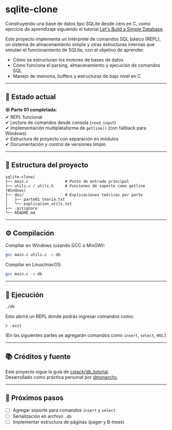 # sqlite-clone

Construyendo una base de datos tipo SQLite desde cero en C, como ejercicio de aprendizaje siguiendo el tutorial [Let's Build a Simple Database](https://cstack.github.io/db_tutorial/).

Este proyecto implementa un intérprete de comandos SQL básico (REPL), un sistema de almacenamiento simple y otras estructuras internas que simulan el funcionamiento de SQLite, con el objetivo de aprender:

- Cómo se estructuran los motores de bases de datos
- Cómo funciona el parsing, almacenamiento y ejecución de comandos SQL
- Manejo de memoria, buffers y estructuras de bajo nivel en C

---

## 🔧 Estado actual

🟢 **Parte 01 completada**:  
✔ REPL funcional  
✔ Lectura de comandos desde consola (`read_input`)  
✔ Implementación multiplataforma de `getline()` (con fallback para Windows)  
✔ Estructura de proyecto con separación en módulos  
✔ Documentación y control de versiones limpio

---

## 📁 Estructura del proyecto

```
sqlite-clone/
├── main.c                # Punto de entrada principal
├── utils.c / utils.h     # Funciones de soporte como getline (Windows)
├── doc/                  # Explicaciones teóricas por parte
│   ├── parte01_teoria.txt
│   └── explicacion_utils.txt
├── .gitignore
└── README.md
```

---

## ⚙️ Compilación

Compilar en Windows (usando GCC o MinGW):

```bash
gcc main.c utils.c -o db
```

Compilar en Linux/macOS:

```bash
gcc main.c -o db
```

---

## 🚀 Ejecución

```bash
./db
```

Esto abrirá un REPL donde podrás ingresar comandos como:

```
> .exit
```

(En las siguientes partes se agregarán comandos como `insert`, `select`, etc.)

---

## 📚 Créditos y fuente

Este proyecto sigue la guía de [cstack/db_tutorial](https://cstack.github.io/db_tutorial/).  
Desarrollado como práctica personal por [dmonarchc](https://github.com/dmonarchc).

---

## 📌 Próximos pasos

- [ ] Agregar soporte para comandos `insert` y `select`  
- [ ] Serialización en archivo `.db`  
- [ ] Implementar estructura de páginas (pager y B-trees)  
